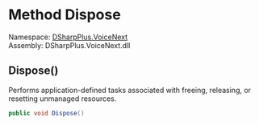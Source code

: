 # Method Dispose

Namespace: [DSharpPlus.VoiceNext](DSharpPlus.VoiceNext.md)  
Assembly: DSharpPlus.VoiceNext.dll

## <a id="DSharpPlus_VoiceNext_VoiceTransmitSink_Dispose"></a>Dispose\(\)

Performs application-defined tasks associated with freeing, releasing, or resetting unmanaged resources.

```csharp
public void Dispose()
```

